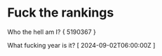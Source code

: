 # Fuck the rankings

Who the hell am I?
{ 5190367 }

What fucking year is it?
[ 2024-09-02T06:00:00Z ]
